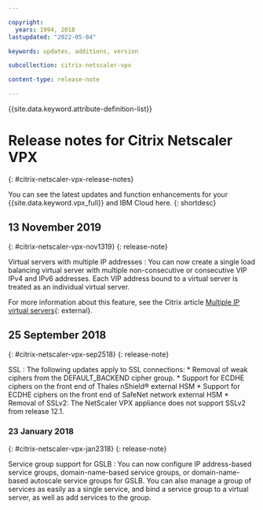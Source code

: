 ```yaml
---

copyright:
  years: 1994, 2018
lastupdated: "2022-05-04"

keywords: updates, additions, version

subcollection: citrix-netscaler-vpx

content-type: release-note

---
```


{{site.data.keyword.attribute-definition-list}}

# Release notes for Citrix Netscaler VPX
{: #citrix-netscaler-vpx-release-notes}

You can see the latest updates and function enhancements for your {{site.data.keyword.vpx_full}} and IBM Cloud here.
{: shortdesc}

## 13 November 2019
{: #citrix-netscaler-vpx-nov1319}
{: release-note}

Virtual servers with multiple IP addresses
:    You can now create a single load balancing virtual server with multiple non-consecutive or consecutive VIP IPv4 and IPv6 addresses. Each VIP address bound to a virtual server is treated as an individual virtual server.

For more information about this feature, see the Citrix article [Multiple IP virtual servers](https://docs.netscaler.com/en-us/){: external}.

## 25 September 2018
{: #citrix-netscaler-vpx-sep2518}
{: release-note}

SSL
:    The following updates apply to SSL connections:
    * Removal of weak ciphers from the DEFAULT_BACKEND cipher group.
    * Support for ECDHE ciphers on the front end of Thales nShield® external HSM
    * Support for ECDHE ciphers on the front end of SafeNet network external HSM
    * Removal of SSLv2: The NetScaler VPX appliance does not support SSLv2 from release 12.1.

### 23 January 2018
{: #citrix-netscaler-vpx-jan2318}
{: release-note}

Service group support for GSLB
:    You can now configure IP address-based service groups, domain-name-based service groups, or domain-name-based autoscale service groups for GSLB. You can also manage a group of services as easily as a single service, and bind a service group to a virtual server, as well as add services to the group.